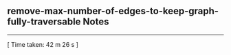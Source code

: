 <h2>remove-max-number-of-edges-to-keep-graph-fully-traversable Notes</h2><hr>[ Time taken: 42 m 26 s ]